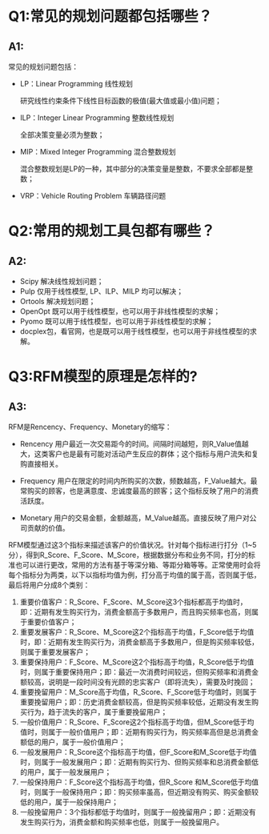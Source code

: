 # Q1:常见的规划问题都包括哪些？

## A1:

常见的规划问题包括：

+ LP：Linear Programming 线性规划

  研究线性约束条件下线性目标函数的极值(最大值或最小值)问题；

+ ILP：Integer Linear Programming 整数线性规划

  全部决策变量必须为整数；

+ MIP：Mixed Integer Programming 混合整数规划

  混合整数规划是LP的一种，其中部分的决策变量是整数，不要求全部都是整数；

+ VRP：Vehicle Routing Problem 车辆路径问题



# Q2:常用的规划工具包都有哪些？

## A2:

+ Scipy 解决线性规划问题；
+ Pulp 仅用于线性模型, LP、ILP、MILP 均可以解决；
+ Ortools 解决规划问题；
+ OpenOpt 既可以用于线性模型，也可以用于非线性模型的求解；
+ Pyomo 既可以用于线性模型，也可以用于非线性模型的求解；
+ docplex包，看官网，也是既可以用于线性模型，也可以用于非线性模型的求解。



# Q3:RFM模型的原理是怎样的?

## A3:

RFM是Rencency、Frequency、Monetary的缩写：

+ Rencency 用户最近一次交易距今的时间。间隔时间越短，则R_Value值越大，这类客户也是最有可能对活动产生反应的群体；这个指标与用户流失和复购直接相关。

+ Frequency 用户在限定的时间内所购买的次数，频数越高，F_Value越大。最常购买的顾客，也是满意度、忠诚度最高的顾客；这个指标反映了用户的消费活跃度。

+ Monetary 用户的交易金额，金额越高，M_Value越高。直接反映了用户对公司贡献的价值。

RFM模型通过这3个指标来描述该客户的价值状况。针对每个指标进行打分（1~5分），得到R_Score、F_Score、M_Score，根据数据分布和业务不同，打分的标准也可以进行更改，常用的方法有基于等深分箱、等距分箱等等。正常使用时会将每个指标分为两类，以下以指标均值为例，打分高于均值的属于高，否则属于低，最后将用户分成8个类别：

1. 重要价值客户：R_Score、F_Score、M_Score这3个指标都高于均值时，即：近期有发生购买行为，消费金额高于多数用户，而且购买频率也高，则属于重要价值客户；
2. 重要发展客户：R_Score、M_Score这2个指标高于均值，F_Score低于均值时，即：近期有发生购买行为，消费金额高于多数用户，但是购买频率较低，则属于重要发展客户；
3. 重要保持用户：F_Score、M_Score这2个指标高于均值，R_Score低于均值时，则属于重要保持用户；即：最近一次消费时间较远，但购买频率和消费金额较高，说明是一段时间没有光顾的忠实客户（即将流失），需要及时挽回；
4. 重要挽留用户：M_Score高于均值，R_Score、F_Score低于均值时，则属于重要挽留用户；即：历史消费金额较高，但是购买频率较低，近期没有发生购买行为，趋于流失的客户，属于重要挽留用户；
5. 一般价值用户：R_Score、F_Score这2个指标高于均值，但M_Score低于均值时，则属于一般价值用户；即：近期有购买行为，购买频率高但是总消费金额低的用户，属于一般价值用户；
6. 一般发展用户：R_Score这个指标高于均值，但F_Score和M_Score低于均值时，则属于一般发展用户；即：近期有购买行为、但购买频率和总消费金额低的用户，属于一般发展用户；
7. 一般保持用户：F_Score这个指标高于均值，但R_Score 和M_Score低于均值时，则属于一般保持用户；即：购买频率虽高，但近期没有购买、购买金额较低的用户，属于一般保持用户；
8. 一般挽留用户：3个指标都低于均值时，则属于一般挽留用户；即：近期没有发生购买行为，消费金额和购买频率也低，则属于一般挽留用户。

